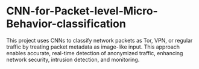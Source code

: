 # CNN-for-Packet-level-Micro-Behavior-classification
This project uses CNNs to classify network packets as Tor, VPN, or regular traffic by treating packet metadata as image-like input. This approach enables accurate, real-time detection of anonymized traffic, enhancing network security, intrusion detection, and monitoring.
